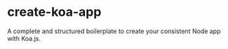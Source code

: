 # create-koa-app
A complete and structured boilerplate to create your consistent Node app with Koa.js.
